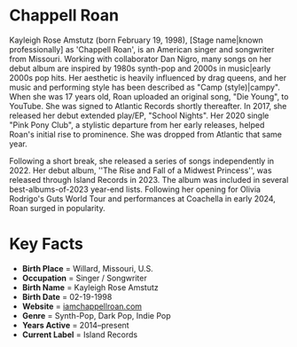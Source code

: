 # Chappell Roan
Kayleigh Rose Amstutz (born February 19, 1998), [Stage name|known professionally] as 'Chappell Roan', is an American singer and songwriter from Missouri. Working with collaborator Dan Nigro, many songs on her debut album are inspired by 1980s synth-pop and 2000s in music|early 2000s pop hits. Her aesthetic is heavily influenced by drag queens, and her music and performing style has been described as "Camp (style)|campy".
When she was 17 years old, Roan uploaded an original song, "Die Young", to YouTube. She was signed to Atlantic Records shortly thereafter. In 2017, she released her debut extended play/EP, "School Nights". Her 2020 single "Pink Pony Club", a stylistic departure from her early releases, helped Roan's initial rise to prominence. She was dropped from Atlantic that same year. 

Following a short break, she released a series of songs independently in 2022. Her debut album, ''The Rise and Fall of a Midwest Princess'', was released through Island Records in 2023. The album was included in several best-albums-of-2023 year-end lists. Following her opening for Olivia Rodrigo's Guts World Tour and performances at Coachella in early 2024, Roan surged in popularity.

# Key Facts

* **Birth Place**        = Willard, Missouri, U.S.
* **Occupation**         = Singer / Songwriter
* **Birth Name**         = Kayleigh Rose Amstutz
* **Birth Date**         = 02-19-1998
* **Website**            = [iamchappellroan.com](www.iamchappellroan.com)
* **Genre**        = Synth-Pop, Dark Pop, Indie Pop
* **Years Active**   = 2014–present
* **Current Label**          = Island Records

